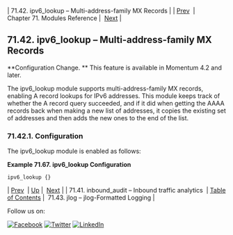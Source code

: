 | 71.42. ipv6_lookup – Multi-address-family MX Records |
| [Prev](modules.inbound_audit.php)  | Chapter 71. Modules Reference |  [Next](modules.jlog.php) |

## 71.42. ipv6_lookup – Multi-address-family MX Records

<a class="indexterm" name="idp22041776"></a>

**Configuration Change. ** This feature is available in Momentum 4.2 and later.

The ipv6_lookup module supports multi-address-family MX records, enabling A record lookups for IPv6 addresses. This module keeps track of whether the A record query succeeded, and if it did when getting the AAAA records back when making a new list of addresses, it copies the existing set of addresses and then adds the new ones to the end of the list.

### 71.42.1. Configuration

The ipv6_lookup module is enabled as follows:

<a name="modules.ipv6_lookup.example"></a>

**Example 71.67. ipv6_lookup Configuration**

`ipv6_lookup {}`

| [Prev](modules.inbound_audit.php)  | [Up](modules.php) |  [Next](modules.jlog.php) |
| 71.41. inbound_audit – Inbound traffic analytics  | [Table of Contents](index.php) |  71.43. jlog – jlog-Formatted Logging |

Follow us on:

[![Facebook](https://support.messagesystems.com/images/icon-facebook.png)](http://www.facebook.com/messagesystems) [![Twitter](https://support.messagesystems.com/images/icon-twitter.png)](http://twitter.com/#!/MessageSystems) [![LinkedIn](https://support.messagesystems.com/images/icon-linkedin.png)](http://www.linkedin.com/company/message-systems)
